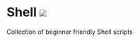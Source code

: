 # Shell ![](https://komarev.com/ghpvc/?username=AravindVNair99&label=Views)

Collection of beginner friendly Shell scripts
